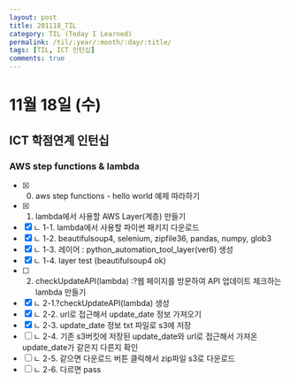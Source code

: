 ```yaml
---
layout: post
title: 201118_TIL
category: TIL (Today I Learned)
permalink: /til/:year/:month/:day/:title/
tags: [TIL, ICT 인턴십]
comments: true
---
```

# 11월 18일 (수)
## ICT 학점연계 인턴십
### AWS step functions & lambda
- [x] 0. aws step functions - hello world 예제 따라하기
- [x] 1. lambda에서 사용할 AWS Layer(계층) 만들기
- [x] ㄴ 1-1. lambda에서 사용할 파이썬 패키지 다운로드
- [x] ㄴ 1-2. beautifulsoup4, selenium, zipfile36, pandas, numpy, glob3
- [x] ㄴ 1-3. 레이어 : python_automation_tool_layer(ver6) 생성
- [x] ㄴ 1-4. layer test (beautifulsoup4 ok)
- [ ] 2. checkUpdateAPI(lambda) :?웹 페이지를 방문하여 API 업데이트 체크하는 lambda 만들기
- [x] ㄴ 2-1.?checkUpdateAPI(lambda) 생성
- [x] ㄴ 2-2. url로 접근해서 update_date 정보 가져오기
- [x] ㄴ 2-3. update_date 정보 txt 파일로 s3에 저장
- [ ] ㄴ 2-4. 기존 s3버킷에 저장된 update_date와 url로 접근해서 가져온 update_date가 같은지 다른지 확인
- [ ] ㄴ 2-5. 같으면 다운로드 버튼 클릭해서 zip파일 s3로 다운로드
- [ ] ㄴ 2-6. 다르면 pass
